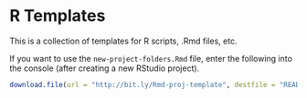 # R Templates

This is a collection of templates for R scripts, .Rmd files, etc.

If you want to use the `new-project-folders.Rmd` file, enter the following into the console (after creating a new RStudio project).


```r
download.file(url = "http://bit.ly/Rmd-proj-template", destfile = "README.Rmd")
```


